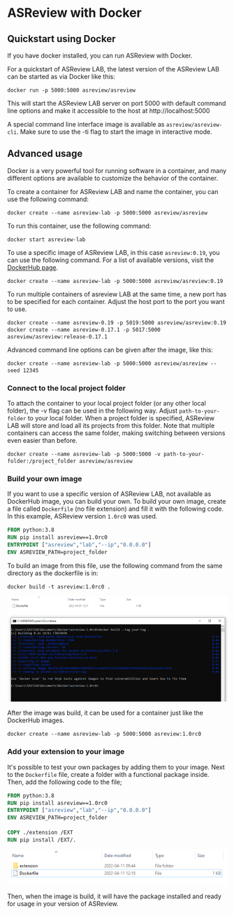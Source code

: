 # ASReview with Docker

## Quickstart using Docker
If you have docker installed, you can run ASReview with Docker.

For a quickstart of ASReview LAB, the latest version of the ASReview LAB can be started as via
Docker like this:

 ```
 docker run -p 5000:5000 asreview/asreview
 ```

This will start the ASReview LAB server on port 5000 with default command line
options and make it accessible to the host at http://localhost:5000

A special command line interface image is available as `asreview/asreview-cli`.
Make sure to use the -ti flag to start the image in interactive mode.


## Advanced usage

Docker is a very powerful tool for running software in a container, and many
different options are available to customize the behavior of the container.

To create a container for ASReview LAB and name the container, you can use the
following command:

```
docker create --name asreview-lab -p 5000:5000 asreview/asreview
```

To run this container, use the following command:

```
docker start asreview-lab
```

To use a specific image of ASReview LAB, in this case `asreview:0.19`, you can
use the following command. For a list of available versions, visit the
[DockerHub page](https://hub.docker.com/r/asreview/asreview/tags/).

```
docker create --name asreview-lab -p 5000:5000 asreview/asreview:0.19
```

To run multiple containers of asreview LAB at the same time, a new port has to be
specified for each container. Adjust the host port to the port you want to use.
```
docker create --name asreview-0.19 -p 5019:5000 asreview/asreview:0.19
docker create --name asreview-0.17.1 -p 5017:5000 asreview/asreview:release-0.17.1
```

Advanced command line options can be given after the image, like this:
```
docker create --name asreview-lab -p 5000:5000 asreview/asreview --seed 12345
```

### Connect to the local project folder

To attach the container to your local project folder (or any other local
folder), the -v flag can be used in the following way. Adjust
`path-to-your-folder` to your local folder. When a project folder is specified,
ASReview LAB will store and load all its projects from this folder.
Note that multiple containers can access the same folder, making switching
between versions even easier than before.

```
docker create --name asreview-lab -p 5000:5000 -v path-to-your-folder:/project_folder asreview/asreview
```

### Build your own image

If you want to use a specific version of ASReview LAB, not available as
DockerHub image, you can build your own. To build your own image, create a file
called `Dockerfile` (no file extension) and fill it with the following code.
In this example, ASReview version `1.0rc0` was used.

```dockerfile
FROM python:3.8
RUN pip install asreview==1.0rc0
ENTRYPOINT ["asreview","lab","--ip","0.0.0.0"]
ENV ASREVIEW_PATH=project_folder
```
To build an image from this file, use the following command from the same
directory as the dockerfile is in:

```
docker build -t asreview:1.0rc0 .
```

![instruction image](./img/dockerfile.png)

After the image was build, it can be used for a container just like the
DockerHub images.
```
docker create --name asreview-lab -p 5000:5000 asreview:1.0rc0
```

### Add your extension to your image

It's possible to test your own packages by adding them to your image. Next to
the `Dockerfile` file, create a folder with a functional package inside. Then,
add the following code to the file;

```dockerfile
FROM python:3.8
RUN pip install asreview==1.0rc0
ENTRYPOINT ["asreview","lab","--ip","0.0.0.0"]
ENV ASREVIEW_PATH=project_folder

COPY ./extension /EXT
RUN pip install /EXT/.
```

![instruction image](./img/dockerfile_extension.png)

Then, when the image is build, it will have the package installed and ready for
usage in your version of ASReview.
